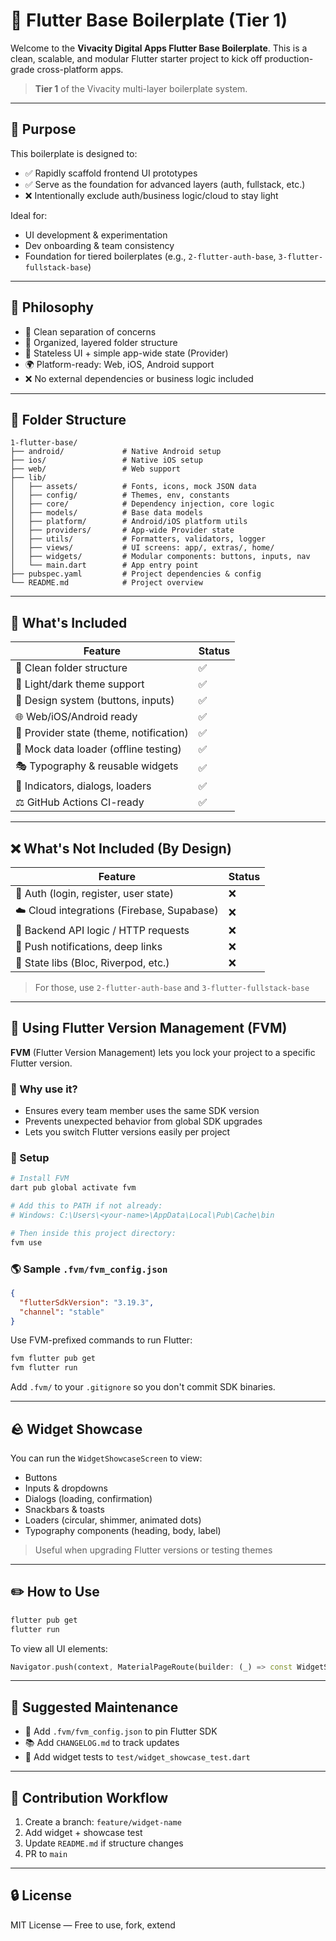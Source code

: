 # 🧱 Flutter Base Boilerplate (Tier 1)

Welcome to the **Vivacity Digital Apps Flutter Base Boilerplate**. This is a clean, scalable, and modular Flutter starter project to kick off production-grade cross-platform apps.

> **Tier 1** of the Vivacity multi-layer boilerplate system.

---

## 🌟 Purpose

This boilerplate is designed to:

- ✅ Rapidly scaffold frontend UI prototypes
- ✅ Serve as the foundation for advanced layers (auth, fullstack, etc.)
- ❌ Intentionally exclude auth/business logic/cloud to stay light

Ideal for:
- UI development & experimentation
- Dev onboarding & team consistency
- Foundation for tiered boilerplates (e.g., `2-flutter-auth-base`, `3-flutter-fullstack-base`)

---

## 🧠 Philosophy

- 📆 Clean separation of concerns
- 📁 Organized, layered folder structure
- 🫠 Stateless UI + simple app-wide state (Provider)
- 🌍 Platform-ready: Web, iOS, Android support
- ❌ No external dependencies or business logic included

---

## 📁 Folder Structure

```
1-flutter-base/
├── android/             # Native Android setup
├── ios/                 # Native iOS setup
├── web/                 # Web support
├── lib/
│   ├── assets/          # Fonts, icons, mock JSON data
│   ├── config/          # Themes, env, constants
│   ├── core/            # Dependency injection, core logic
│   ├── models/          # Base data models
│   ├── platform/        # Android/iOS platform utils
│   ├── providers/       # App-wide Provider state
│   ├── utils/           # Formatters, validators, logger
│   ├── views/           # UI screens: app/, extras/, home/
│   ├── widgets/         # Modular components: buttons, inputs, nav
│   └── main.dart        # App entry point
├── pubspec.yaml         # Project dependencies & config
└── README.md            # Project overview
```

---

## 🔄 What's Included

| Feature                                    | Status |
|-------------------------------------------|--------|
| 🔹 Clean folder structure             | ✅     |
| 🌟 Light/dark theme support           | ✅     |
| 🎨 Design system (buttons, inputs)     | ✅     |
| 🌐 Web/iOS/Android ready              | ✅     |
| 🧰 Provider state (theme, notification) | ✅     |
| 🔮 Mock data loader (offline testing)  | ✅     |
| 🎭 Typography & reusable widgets       | ✅     |
| 🔧 Indicators, dialogs, loaders       | ✅     |
| ⚖️ GitHub Actions CI-ready             | ✅     |

---

## ❌ What's Not Included (By Design)

| Feature                                   | Status |
|------------------------------------------|--------|
| 🔐 Auth (login, register, user state) | ❌     |
| ☁️ Cloud integrations (Firebase, Supabase) | ❌     |
| 🚧 Backend API logic / HTTP requests | ❌     |
| 💬 Push notifications, deep links     | ❌     |
| 🧠 State libs (Bloc, Riverpod, etc.)  | ❌     |

> For those, use `2-flutter-auth-base` and `3-flutter-fullstack-base`

---

## 🔄 Using Flutter Version Management (FVM)

**FVM** (Flutter Version Management) lets you lock your project to a specific Flutter version.

### 🔹 Why use it?
- Ensures every team member uses the same SDK version
- Prevents unexpected behavior from global SDK upgrades
- Lets you switch Flutter versions easily per project

### 🔧 Setup
```bash
# Install FVM
dart pub global activate fvm

# Add this to PATH if not already:
# Windows: C:\Users\<your-name>\AppData\Local\Pub\Cache\bin

# Then inside this project directory:
fvm use
```

### 🌎 Sample `.fvm/fvm_config.json`
```json
{
  "flutterSdkVersion": "3.19.3",
  "channel": "stable"
}
```

Use FVM-prefixed commands to run Flutter:
```bash
fvm flutter pub get
fvm flutter run
```

Add `.fvm/` to your `.gitignore` so you don't commit SDK binaries.

---

## 🪨 Widget Showcase

You can run the `WidgetShowcaseScreen` to view:

- Buttons
- Inputs & dropdowns
- Dialogs (loading, confirmation)
- Snackbars & toasts
- Loaders (circular, shimmer, animated dots)
- Typography components (heading, body, label)

> Useful when upgrading Flutter versions or testing themes

---

## ✏️ How to Use

```bash
flutter pub get
flutter run
```

To view all UI elements:
```dart
Navigator.push(context, MaterialPageRoute(builder: (_) => const WidgetShowcaseScreen()));
```

---

## 🔄 Suggested Maintenance

- 🚀 Add `.fvm/fvm_config.json` to pin Flutter SDK
- 📚 Add `CHANGELOG.md` to track updates
- 🔧 Add widget tests to `test/widget_showcase_test.dart`

---

## 🚀 Contribution Workflow

1. Create a branch: `feature/widget-name`
2. Add widget + showcase test
3. Update `README.md` if structure changes
4. PR to `main`

---

## 🔒 License

MIT License — Free to use, fork, extend
